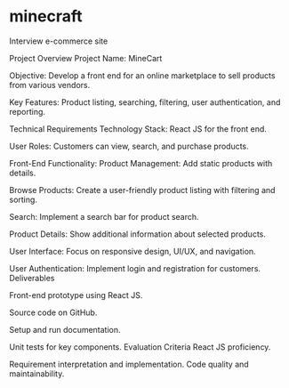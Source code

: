 # minecraft
Interview e-commerce site

Project Overview
Project Name: MineCart

Objective: Develop a front end for an online marketplace to sell products from various vendors.

Key Features: Product listing, searching, filtering, user authentication, and reporting.

Technical Requirements
Technology Stack: React JS for the front end.

User Roles: Customers can view, search, and purchase products.

Front-End Functionality:
Product Management: Add static products with details.

Browse Products: Create a user-friendly product listing with filtering and sorting.


Search: Implement a search bar for product search.

Product Details: Show additional information about selected products.

User Interface: Focus on responsive design, UI/UX, and navigation.

User Authentication: Implement login and registration for customers.
Deliverables

Front-end prototype using React JS.

Source code on GitHub.

Setup and run documentation.

Unit tests for key components.
Evaluation Criteria
React JS proficiency.

Requirement interpretation and implementation.
Code quality and maintainability.
